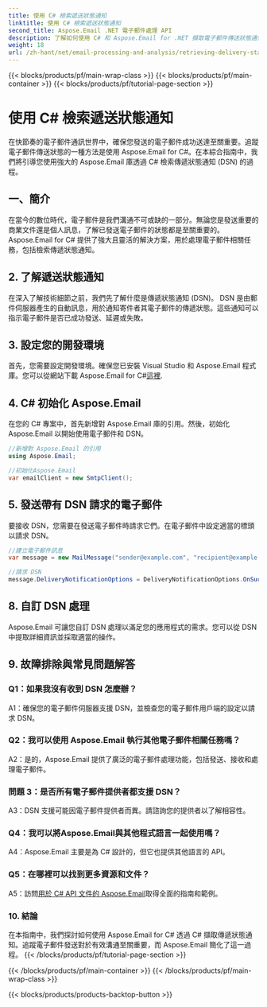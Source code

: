 ```yaml
---
title: 使用 C# 檢索遞送狀態通知
linktitle: 使用 C# 檢索遞送狀態通知
second_title: Aspose.Email .NET 電子郵件處理 API
description: 了解如何使用 C# 和 Aspose.Email for .NET 擷取電子郵件傳送狀態通知。
weight: 18
url: /zh-hant/net/email-processing-and-analysis/retrieving-delivery-status-notifications-with-csharp/
---
```


{{< blocks/products/pf/main-wrap-class >}}
{{< blocks/products/pf/main-container >}}
{{< blocks/products/pf/tutorial-page-section >}}

# 使用 C# 檢索遞送狀態通知


在快節奏的電子郵件通訊世界中，確保您發送的電子郵件成功送達至關重要。追蹤電子郵件傳送狀態的一種方法是使用 Aspose.Email for C#。在本綜合指南中，我們將引導您使用強大的 Aspose.Email 庫透過 C# 檢索傳遞狀態通知 (DSN) 的過程。

## 一、簡介

在當今的數位時代，電子郵件是我們溝通不可或缺的一部分。無論您是發送重要的商業文件還是個人訊息，了解已發送電子郵件的狀態都是至關重要的。 Aspose.Email for C# 提供了強大且靈活的解決方案，用於處理電子郵件相關任務，包括檢索傳遞狀態通知。

## 2. 了解遞送狀態通知

在深入了解技術細節之前，我們先了解什麼是傳遞狀態通知 (DSN)。 DSN 是由郵件伺服器產生的自動訊息，用於通知寄件者其電子郵件的傳遞狀態。這些通知可以指示電子郵件是否已成功發送、延遲或失敗。

## 3. 設定您的開發環境

首先，您需要設定開發環境。確保您已安裝 Visual Studio 和 Aspose.Email 程式庫。您可以從網站下載 Aspose.Email for C#[這裡](https://www.aspose.com/downloads/email/net).

## 4. C# 初始化 Aspose.Email

在您的 C# 專案中，首先新增對 Aspose.Email 庫的引用。然後，初始化 Aspose.Email 以開始使用電子郵件和 DSN。

```csharp
//新增對 Aspose.Email 的引用
using Aspose.Email;

//初始化Aspose.Email
var emailClient = new SmtpClient();
```

## 5. 發送帶有 DSN 請求的電子郵件

要接收 DSN，您需要在發送電子郵件時請求它們。在電子郵件中設定適當的標頭以請求 DSN。

```csharp
//建立電子郵件訊息
var message = new MailMessage("sender@example.com", "recipient@example.com", "Subject", "Body");

//請求 DSN
message.DeliveryNotificationOptions = DeliveryNotificationOptions.OnSuccess | DeliveryNotificationOptions.OnFailure;
```


## 8. 自訂 DSN 處理

Aspose.Email 可讓您自訂 DSN 處理以滿足您的應用程式的需求。您可以從 DSN 中提取詳細資訊並採取適當的操作。

## 9. 故障排除與常見問題解答

### Q1：如果我沒有收到 DSN 怎麼辦？
A1：確保您的電子郵件伺服器支援 DSN，並檢查您的電子郵件用戶端的設定以請求 DSN。

### Q2：我可以使用 Aspose.Email 執行其他電子郵件相關任務嗎？
A2：是的，Aspose.Email 提供了廣泛的電子郵件處理功能，包括發送、接收和處理電子郵件。

### 問題 3：是否所有電子郵件提供者都支援 DSN？
A3：DSN 支援可能因電子郵件提供者而異。請諮詢您的提供者以了解相容性。

### Q4：我可以將Aspose.Email與其他程式語言一起使用嗎？
A4：Aspose.Email 主要是為 C# 設計的，但它也提供其他語言的 API。

### Q5：在哪裡可以找到更多資源和文件？
 A5：訪問[用於 C# API 文件的 Aspose.Email](https://reference.aspose.com/email/net/)取得全面的指南和範例。

### 10. 結論

在本指南中，我們探討如何使用 Aspose.Email for C# 透過 C# 擷取傳遞狀態通知。追蹤電子郵件發送對於有效溝通至關重要，而 Aspose.Email 簡化了這一過程。
{{< /blocks/products/pf/tutorial-page-section >}}

{{< /blocks/products/pf/main-container >}}
{{< /blocks/products/pf/main-wrap-class >}}

{{< blocks/products/products-backtop-button >}}
